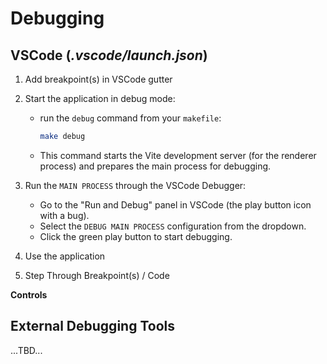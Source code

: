 # Debugging

## VSCode (_.vscode/launch.json_)

1. Add breakpoint(s) in VSCode gutter

2. Start the application in debug mode:
   - run the `debug` command from your `makefile`:
     ```bash
     make debug
     ```
   - This command starts the Vite development server (for the renderer process) and prepares the main process for debugging.

3. Run the `MAIN PROCESS` through the VSCode Debugger:
   - Go to the "Run and Debug" panel in VSCode (the play button icon with a bug).
   - Select the `DEBUG MAIN PROCESS` configuration from the dropdown.
   - Click the green play button to start debugging.

4. Use the application

5. Step Through Breakpoint(s) / Code

**Controls**

## External Debugging Tools

...TBD...